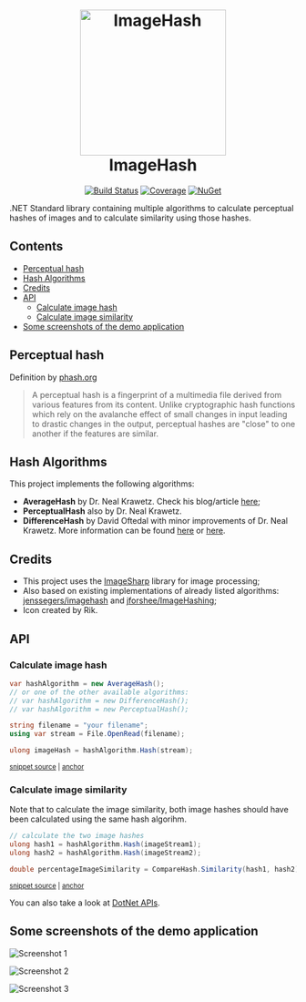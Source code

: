 <h1 align="center">
<img src="https://raw.githubusercontent.com/coenm/ImageHash/master/icon/ImageHash.512.png" alt="ImageHash" width="256"/>
<br/>
ImageHash
</h1>
<div align="center">

[![Build Status](https://dev.azure.com/cmunckhof/Open%20Source/_apis/build/status/ImageHash/ImageHash.Build?branchName=develop)](https://dev.azure.com/cmunckhof/Open%20Source/_build/latest?definitionId=22&branchName=develop) [![Coverage](https://codecov.io/gh/coenm/imagehash/branch/develop/graph/badge.svg)](https://codecov.io/gh/coenm/imagehash) [![NuGet](https://img.shields.io/nuget/v/CoenM.ImageSharp.ImageHash.svg)](https://www.nuget.org/packages/CoenM.ImageSharp.ImageHash/)

</div>
.NET Standard library containing multiple algorithms to calculate perceptual hashes of images and to calculate similarity using those hashes.

<!-- toc -->
## Contents

  * [Perceptual hash](#perceptual-hash)
  * [Hash Algorithms](#hash-algorithms)
  * [Credits](#credits)
  * [API](#api)
    * [Calculate image hash](#calculate-image-hash)
    * [Calculate image similarity](#calculate-image-similarity)
  * [Some screenshots of the demo application](#some-screenshots-of-the-demo-application)<!-- endToc -->

## Perceptual hash
Definition by [phash.org](https://www.phash.org/)

> A perceptual hash is a fingerprint of a multimedia file derived from various features from its content. Unlike cryptographic hash functions which rely on the avalanche effect of small changes in input leading to drastic changes in the output, perceptual hashes are "close" to one another if the features are similar.

## Hash Algorithms
This project implements the following algorithms:
- **AverageHash** by Dr. Neal Krawetz. Check his blog/article [here](http://www.hackerfactor.com/blog/index.php?/archives/432-Looks-Like-It.html);
- **PerceptualHash** also by Dr. Neal Krawetz.
- **DifferenceHash** by David Oftedal with minor improvements of Dr. Neal Krawetz. More information can be found [here](http://01101001.net/programming.php) or [here](http://www.hackerfactor.com/blog/index.php?/archives/529-Kind-of-Like-That.html).

## Credits
- This project uses the [ImageSharp](https://sixlabors.com/projects/imagesharp/) library for image processing;
- Also based on existing implementations of already listed algorithms: [jenssegers/imagehash](https://github.com/jenssegers/imagehash) and [jforshee/ImageHashing](https://github.com/jforshee/ImageHashing);
- Icon created by Rik.

## API

### Calculate image hash

<!-- snippet: CalculateImageHash -->
<a id='snippet-calculateimagehash'></a>
```cs
var hashAlgorithm = new AverageHash();
// or one of the other available algorithms:
// var hashAlgorithm = new DifferenceHash();
// var hashAlgorithm = new PerceptualHash();

string filename = "your filename";
using var stream = File.OpenRead(filename);

ulong imageHash = hashAlgorithm.Hash(stream);
```
<sup><a href='/tests/ImageHash.Test/Examples.cs#L14-L26' title='Snippet source file'>snippet source</a> | <a href='#snippet-calculateimagehash' title='Start of snippet'>anchor</a></sup>
<!-- endSnippet -->

### Calculate image similarity
Note that to calculate the image similarity, both image hashes should have been calculated using the same hash algorihm.

<!-- snippet: CalculateSimilarity -->
<a id='snippet-calculatesimilarity'></a>
```cs
// calculate the two image hashes
ulong hash1 = hashAlgorithm.Hash(imageStream1);
ulong hash2 = hashAlgorithm.Hash(imageStream2);

double percentageImageSimilarity = CompareHash.Similarity(hash1, hash2);
```
<sup><a href='/tests/ImageHash.Test/Examples.cs#L35-L43' title='Snippet source file'>snippet source</a> | <a href='#snippet-calculatesimilarity' title='Start of snippet'>anchor</a></sup>
<!-- endSnippet -->

You can also take a look at [DotNet APIs](http://dotnetapis.com/pkg/CoenM.ImageSharp.ImageHash).


## Some screenshots of the demo application

![Screenshot 1](/doc/screenshot1.png)

![Screenshot 2](/doc/screenshot2.png)

![Screenshot 3](/doc/screenshot3.png)

